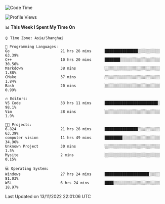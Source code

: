 <!--START_SECTION:waka-->
![Code Time](http://img.shields.io/badge/Code%20Time-334%20hrs%2040%20mins-blue)

![Profile Views](http://img.shields.io/badge/Profile%20Views-2-blue)

📊 **This Week I Spent My Time On** 

```text
⌚︎ Time Zone: Asia/Shanghai

💬 Programming Languages: 
Go                       21 hrs 26 mins      ███████████████░░░░░░░░░░   63.39% 
C++                      10 hrs 20 mins      ███████░░░░░░░░░░░░░░░░░░   30.56% 
Markdown                 38 mins             ░░░░░░░░░░░░░░░░░░░░░░░░░   1.88% 
CMake                    37 mins             ░░░░░░░░░░░░░░░░░░░░░░░░░   1.84% 
Bash                     20 mins             ░░░░░░░░░░░░░░░░░░░░░░░░░   0.99%

🔥 Editors: 
VS Code                  33 hrs 11 mins      ████████████████████████░   98.1% 
Vim                      38 mins             ░░░░░░░░░░░░░░░░░░░░░░░░░   1.9%

🐱‍💻 Projects: 
6.824                    21 hrs 26 mins      ███████████████░░░░░░░░░░   63.39% 
computer vision          11 hrs 49 mins      ████████░░░░░░░░░░░░░░░░░   34.96% 
Unknown Project          30 mins             ░░░░░░░░░░░░░░░░░░░░░░░░░   1.5% 
Mysite                   2 mins              ░░░░░░░░░░░░░░░░░░░░░░░░░   0.15%

💻 Operating System: 
Windows                  27 hrs 24 mins      ████████████████████░░░░░   81.03% 
WSL                      6 hrs 24 mins       ████░░░░░░░░░░░░░░░░░░░░░   18.97%

```


 Last Updated on 13/11/2022 22:01:06 UTC
<!--END_SECTION:waka-->